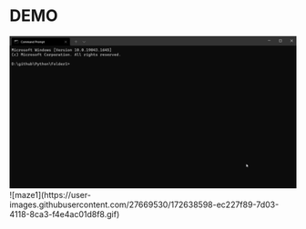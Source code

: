 # DEMO
<img src="https://github.com/afamrk/Python-Project/raw/main/maze_terminal/maze1.gif">
![maze1](https://user-images.githubusercontent.com/27669530/172638598-ec227f89-7d03-4118-8ca3-f4e4ac01d8f8.gif)
